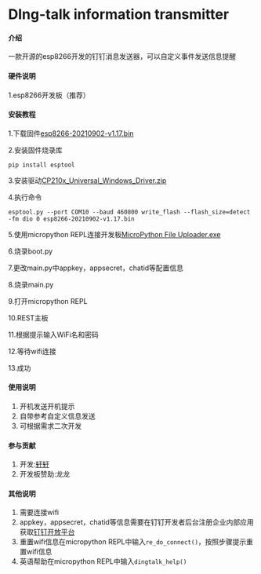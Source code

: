 # DIng-talk information transmitter

#### 介绍
一款开源的esp8266开发的钉钉消息发送器，可以自定义事件发送信息提醒

#### 硬件说明
1.esp8266开发板（推荐）


#### 安装教程

1.下载固件[esp8266-20210902-v1.17.bin](http://github.com/cyx200902/ding-talk-information-transmitter/blob/master/tools/esp8266-20210902-v1.17.bin)

2.安装固件烧录库

    pip install esptool

3.安装驱动[CP210x_Universal_Windows_Driver.zip](https://github.com/cyx200902/ding-talk-information-transmitter/blob/master/tools/CP210x_Universal_Windows_Driver.zip)

4.执行命令

    esptool.py --port COM10 --baud 460800 write_flash --flash_size=detect -fm dio 0 esp8266-20210902-v1.17.bin

5.使用micropython REPL连接开发板[MicroPython File Uploader.exe](http://github.com/cyx200902/ding-talk-information-transmitter/blob/master/tools/MicroPython%20File%20Uploader.exe)

6.烧录boot.py

7.更改main.py中appkey，appsecret，chatid等配置信息

8.烧录main.py

9.打开micropython REPL

10.REST主板

11.根据提示输入WiFi名和密码

12.等待wifi连接

13.成功


#### 使用说明

1.  开机发送开机提示
2.  自带参考自定义信息发送
3.  可根据需求二次开发

#### 参与贡献

1.  开发:[轩轩](http://gitee.com/cyx200902)
2.  开发板赞助:龙龙


#### 其他说明

1.  需要连接wifi
2.  appkey，appsecret，chatid等信息需要在钉钉开发者后台注册企业内部应用获取[钉钉开放平台](http://open-dev.dingtalk.com/)
3.  重置wifi信息在micropython REPL中输入`re_do_connect()`，按照步骤提示重置wifi信息
4.  英语帮助在micropython REPL中输入`dingtalk_help()`

